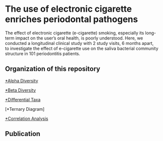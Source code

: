 # The use of electronic cigarette enriches periodontal pathogens 
The effect of electronic cigarette (e-cigarette) smoking, especially its long-term impact on the user’s oral health, is poorly understood. Here, we conducted a longitudinal clinical study with 2 study visits, 6 months apart, to investigate the effect of e-cigarette use on the saliva bacterial community structure in 101 periodontitis patients. 

 ## Organization of this repository
[*Alpha Diversity](https://github.com/Fangxi-Xu/E-cigarettes_Saliva_Microbiome/blob/main/Alpha_Diversity)

[*Beta Diversity](https://github.com/Fangxi-Xu/E-cigarettes_Saliva_Microbiome/tree/main/Beta_Diversity)

[*Differential Taxa](https://github.com/Fangxi-Xu/E-cigarettes_Saliva_Microbiome/tree/main/Differential_taxa)

[*Ternary Diagram]

[*Correlation Analysis](https://github.com/Fangxi-Xu/E-cigarettes_Saliva_Microbiome/tree/main/Correlation_analysis)

## Publication

